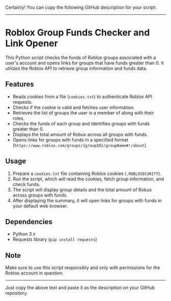 Certainly! You can copy the following GitHub description for your script:

---

# Roblox Group Funds Checker and Link Opener

This Python script checks the funds of Roblox groups associated with a user's account and opens links for groups that have funds greater than 0. It utilizes the Roblox API to retrieve group information and funds data.

## Features

- Reads cookies from a file (`cookies.txt`) to authenticate Roblox API requests.
- Checks if the cookie is valid and fetches user information.
- Retrieves the list of groups the user is a member of along with their roles.
- Checks the funds of each group and identifies groups with funds greater than 0.
- Displays the total amount of Robux across all groups with funds.
- Opens links for groups with funds in a specified format (`https://www.roblox.com/groups/{groupID}/groupName#!/about`).

## Usage

1. Prepare a `cookies.txt` file containing Roblox cookies (`.ROBLOSECURITY`).
2. Run the script, which will read the cookies, fetch group information, and check funds.
3. The script will display group details and the total amount of Robux across groups with funds.
4. After displaying the summary, it will open links for groups with funds in your default web browser.

## Dependencies

- Python 3.x
- Requests library (`pip install requests`)

## Note

Make sure to use this script responsibly and only with permissions for the Roblox account in question.

---

Just copy the above text and paste it as the description on your GitHub repository.
